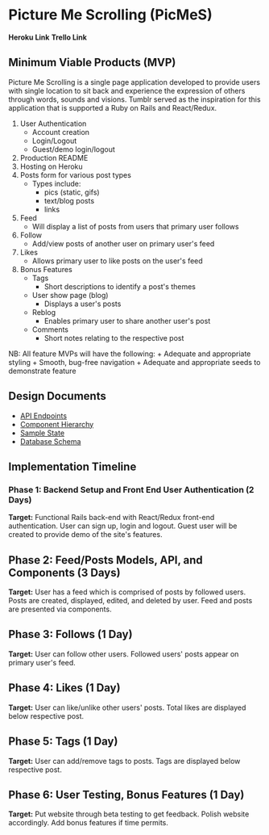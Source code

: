 # Picture Me Scrolling (PicMeS)

**Heroku Link**
**Trello Link**

## Minimum Viable Products (MVP)

Picture Me Scrolling is a single page application developed to provide users with single location to sit back and experience the expression of others through words, sounds and visions. Tumblr served as the inspiration for this application that is supported a Ruby on Rails and React/Redux.

1. User Authentication
    + Account creation
    + Login/Logout
    + Guest/demo login/logout
2. Production README
3. Hosting on Heroku
4. Posts form for various post types
    + Types include:
      + pics (static, gifs)
      + text/blog posts
      + links
5. Feed
    + Will display a list of posts from users that primary user follows
6. Follow
    + Add/view posts of another user on primary user's feed
7. Likes
    + Allows primary user to like posts on the user's feed
8. Bonus Features
    + Tags
       + Short descriptions to identify a post's themes
    + User show page (blog)
       + Displays a user's posts
    + Reblog
       + Enables primary user to share another user's post
    + Comments
       + Short notes relating to the respective post

NB: All feature MVPs will have the following:
    + Adequate and appropriate styling
    + Smooth, bug-free navigation
    + Adequate and appropriate seeds to demonstrate feature

## Design Documents

* [API Endpoints][api-endpoints]
* [Component Hierarchy][component-hierarchy]
* [Sample State][sample-state]
* [Database Schema][db-schema]

[api-endpoints]: ./api-endpoints.md
[component-hierarchy]: ./component-hierarchy.md
[db-schema]: ./db-schema.md
[sample-state]: ./sample-state.md

## Implementation Timeline

### Phase 1: Backend Setup and Front End User Authentication (2 Days)
**Target:** Functional Rails back-end with React/Redux front-end authentication.
            User can sign up, login and logout.
            Guest user will be created to provide demo of the site's features.

## Phase 2: Feed/Posts Models, API, and Components (3 Days)
**Target:** User has a feed which is comprised of posts by followed users.
            Posts are created, displayed, edited, and deleted by user.
            Feed and posts are presented via components.

## Phase 3: Follows (1 Day)
**Target:** User can follow other users.
            Followed users' posts appear on primary user's feed.

## Phase 4: Likes (1 Day)
**Target:** User can like/unlike other users' posts.
            Total likes are displayed below respective post.

## Phase 5: Tags (1 Day)
**Target:** User can add/remove tags to posts.
            Tags are displayed below respective post.

## Phase 6: User Testing, Bonus Features (1 Day)
**Target:** Put website through beta testing to get feedback.
            Polish website accordingly.
            Add bonus features if time permits.
